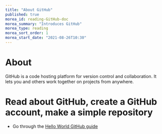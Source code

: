```yaml
---
title: "About GitHub"
published: true
morea_id: reading-GitHub-doc
morea_summary: "Introduces GitHub"
morea_type: reading
morea_sort_order: 1
morea_start_date: "2021-08-26T10:30"
---
```

# About
GitHub is a code hosting platform for version control and collaboration. It lets you and others work together on projects from anywhere.

# Read about GitHub, create a GitHub account, make a simple repository

- Go through the [Hello World GitHub guide](https://guides.github.com/activities/hello-world/)
